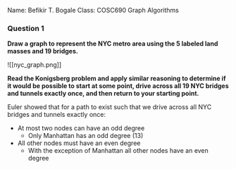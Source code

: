 Name: Befikir T. Bogale
Class: COSC690 Graph Algorithms

### Question 1

**Draw a graph to represent the NYC metro area using the 5 labeled land masses and 19 bridges.**

![[nyc_graph.png]]

**Read the Konigsberg problem and apply similar reasoning to determine if it would be possible to start at some point, drive across all 19 NYC bridges and tunnels exactly once, and then return to your starting point.**

Euler showed that for a path to exist such that we drive across all NYC bridges and tunnels exactly once:
- At most two nodes can have an odd degree
	- Only Manhattan has an odd degree (13)
- All other nodes must have an even degree
	- With the exception of Manhattan all other nodes have an even degree